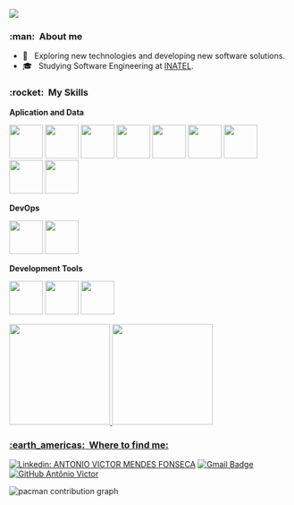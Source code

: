 
![](https://komarev.com/ghpvc/?username=Antonio-AV&color=006bed)

<h3> :man: &nbsp;About me </h3>

- 🤔 &nbsp; Exploring new technologies and developing new software solutions.
- 🎓 &nbsp; Studying Software Engineering at <a href="https://inatel.br/home/">INATEL</a>.

<h3> :rocket: &nbsp;My Skills </h3>

**Aplication and Data**

  
  <img src="https://cdn.jsdelivr.net/gh/devicons/devicon/icons/cplusplus/cplusplus-original.svg" width="60" height="60"/> <img src="https://cdn.jsdelivr.net/gh/devicons/devicon/icons/java/java-original-wordmark.svg" width="60" height="60"/> <img src="https://cdn.jsdelivr.net/gh/devicons/devicon/icons/python/python-original-wordmark.svg" width="60" height="60"/> <img src="https://cdn.jsdelivr.net/gh/devicons/devicon/icons/jupyter/jupyter-original-wordmark.svg" width="60" height="60"/>  <img src="https://cdn.jsdelivr.net/gh/devicons/devicon/icons/mysql/mysql-original-wordmark.svg" width="60" height="60"/> <img src="https://cdn.jsdelivr.net/gh/devicons/devicon/icons/numpy/numpy-original-wordmark.svg" width="60" height="60"/> <img src="https://cdn.jsdelivr.net/gh/devicons/devicon/icons/pandas/pandas-original-wordmark.svg" width="60" height="60"/> <img src="https://cdn.jsdelivr.net/gh/devicons/devicon/icons/javascript/javascript-original.svg" width="60" height="60"/> <img src="https://cdn.jsdelivr.net/gh/devicons/devicon/icons/html5/html5-original-wordmark.svg" width="60" height="60"/>
          
          
**DevOps**

  <img src="https://cdn.jsdelivr.net/gh/devicons/devicon/icons/git/git-original.svg" width="60" height="60"/> <img src="https://cdn.jsdelivr.net/gh/devicons/devicon/icons/github/github-original.svg" width="60" height="60"/>
  
          
**Development Tools**

 <img src="https://cdn.jsdelivr.net/gh/devicons/devicon/icons/vscode/vscode-original-wordmark.svg" width="60" height="60"/> <img src="https://cdn.jsdelivr.net/gh/devicons/devicon/icons/pycharm/pycharm-original-wordmark.svg" width="60" height="60"/> <img src="https://cdn.jsdelivr.net/gh/devicons/devicon/icons/intellij/intellij-original-wordmark.svg" width="60" height="60"/>       
 
 

<div>

<a href="https://github.com/Antonio-AV">
<img height="180em" src="https://github-readme-stats.vercel.app/api/top-langs/?username=Antonio-AV&layout=compact&langs_count=7&theme=dracula"/>
<img height="180em" src="https://github-readme-stats.vercel.app/api?username=Antonio-AV&show_icons=true&theme=dracula&include_all_commits=true&count_private=true"/>

</div>


<h3> :earth_americas: &nbsp;Where to find me: </h3> 

[![Linkedin: ANTONIO VICTOR MENDES FONSECA](https://img.shields.io/badge/-AntonioVictorMendesFonseca-blue?style=flat-square&logo=Linkedin&logoColor=white&link=https://www.linkedin.com/in/antonio-victor-mendes-fonseca-26539924b/)](https://www.linkedin.com/in/antonio-victor-mendes-fonseca-26539924b/)
[![Gmail Badge](https://img.shields.io/badge/-anvimefo0123@gmail.com-006bed?style=flat-square&logo=Gmail&logoColor=white&link=mailto:anvimefo0123@gmail.com)](mailto:anvimefo0123@gmailcom)
[![GitHub Antônio Victor]( https://img.shields.io/github/followers/Antonio-AV?label=follow&style=social)](https://github.com/Antonio-AV)


<picture>
    <source media="(prefers-color-scheme: dark)" srcset="https://raw.githubusercontent.com/Antonio-AV/Antonio-AV/output/pacman-contribution-graph-dark.svg">
    <img alt="pacman contribution graph" src="https://raw.githubusercontent.com/Antonio-AV/Antonio-AV/output/pacman-contribution-graph.svg">
</picture>
